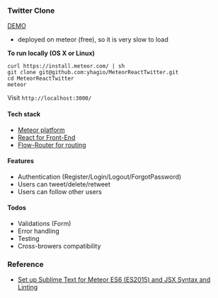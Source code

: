 ### Twitter Clone

[DEMO](http://mtc.meteor.com/)
* deployed on meteor (free), so it is very slow to load

**To run locally (OS X or Linux)**

```
curl https://install.meteor.com/ | sh
git clone git@github.com:yhagio/MeteorReactTwitter.git
cd MeteorReactTwitter
meteor
```
Visit `http://localhost:3000/`

#### Tech stack
- [Meteor platform](https://www.meteor.com/)
- [React for Front-End](https://facebook.github.io/react/)
- [Flow-Router for routing](https://github.com/kadirahq/flow-router)

#### Features
- Authentication (Register/Login/Logout/ForgotPassword)
- Users can tweet/delete/retweet
- Users can follow other users

#### Todos
- Validations (Form)
- Error handling
- Testing
- Cross-browers compatibility

### Reference
- [Set up Sublime Text for Meteor ES6 (ES2015) and JSX Syntax and Linting](http://info.meteor.com/blog/set-up-sublime-text-for-meteor-es6-es2015-and-jsx-syntax-and-linting)